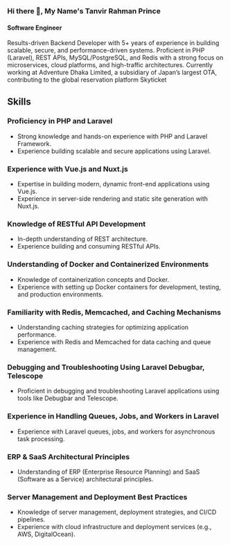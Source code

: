 ### Hi there 👋, My Name's Tanvir Rahman Prince
#### Software Engineer
Results-driven Backend Developer with 5+ years of experience in building scalable, secure, and performance-driven systems. Proficient in PHP (Laravel), REST APIs, MySQL/PostgreSQL, and Redis with a strong focus on microservices, cloud platforms, and high-traffic architectures. Currently working at Adventure Dhaka Limited, a subsidiary of Japan’s largest OTA, contributing to the global reservation platform Skyticket

## Skills

### Proficiency in PHP and Laravel
- Strong knowledge and hands-on experience with PHP and Laravel Framework.
- Experience building scalable and secure applications using Laravel.

### Experience with Vue.js and Nuxt.js
- Expertise in building modern, dynamic front-end applications using Vue.js.
- Experience in server-side rendering and static site generation with Nuxt.js.

### Knowledge of RESTful API Development
- In-depth understanding of REST architecture.
- Experience building and consuming RESTful APIs.

### Understanding of Docker and Containerized Environments
- Knowledge of containerization concepts and Docker.
- Experience with setting up Docker containers for development, testing, and production environments.

### Familiarity with Redis, Memcached, and Caching Mechanisms
- Understanding caching strategies for optimizing application performance.
- Experience with Redis and Memcached for data caching and queue management.

### Debugging and Troubleshooting Using Laravel Debugbar, Telescope
- Proficient in debugging and troubleshooting Laravel applications using tools like Debugbar and Telescope.
  
### Experience in Handling Queues, Jobs, and Workers in Laravel
- Experience with Laravel queues, jobs, and workers for asynchronous task processing.

### ERP & SaaS Architectural Principles
- Understanding of ERP (Enterprise Resource Planning) and SaaS (Software as a Service) architectural principles.

### Server Management and Deployment Best Practices
- Knowledge of server management, deployment strategies, and CI/CD pipelines.
- Experience with cloud infrastructure and deployment services (e.g., AWS, DigitalOcean).
